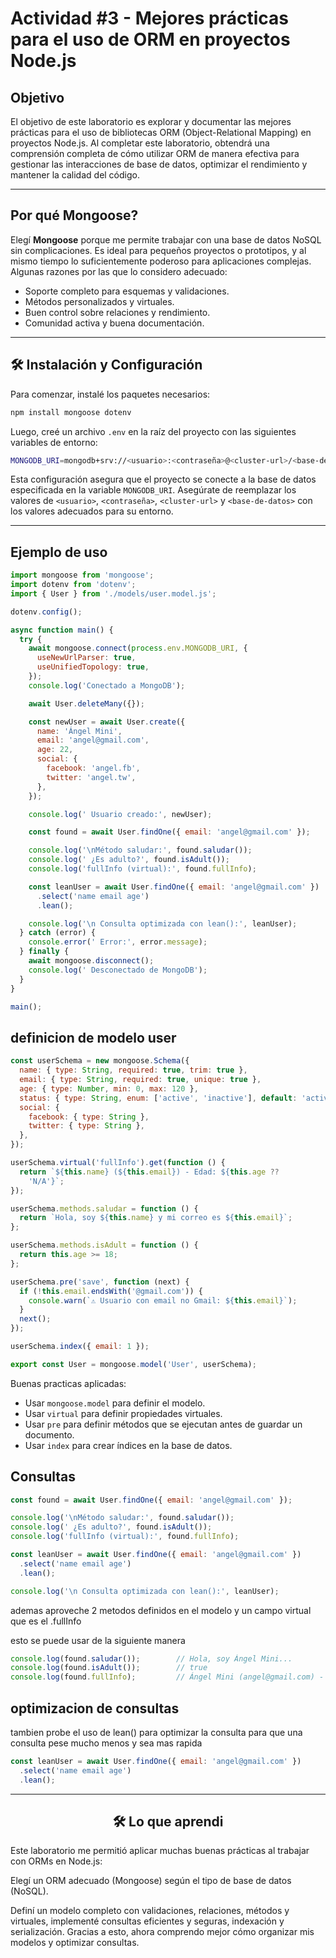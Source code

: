# Actividad #3 - Mejores prácticas para el uso de ORM en proyectos Node.js

## Objetivo

El objetivo de este laboratorio es explorar y documentar las mejores prácticas para el uso de bibliotecas ORM (Object-Relational Mapping) en proyectos Node.js. Al completar este laboratorio, obtendrá una comprensión completa de cómo utilizar ORM de manera efectiva para gestionar las interacciones de base de datos, optimizar el rendimiento y mantener la calidad del código.

---

## Por qué Mongoose?

Elegí **Mongoose** porque me permite trabajar con una base de datos NoSQL sin complicaciones. Es ideal para pequeños proyectos o prototipos, y al mismo tiempo lo suficientemente poderoso para aplicaciones complejas. Algunas razones por las que lo considero adecuado:

- Soporte completo para esquemas y validaciones.
- Métodos personalizados y virtuales.
- Buen control sobre relaciones y rendimiento.
- Comunidad activa y buena documentación.

---

## 🛠️ Instalación y Configuración

Para comenzar, instalé los paquetes necesarios:

```bash
npm install mongoose dotenv
```

Luego, creé un archivo `.env` en la raíz del proyecto con las siguientes variables de entorno:

```bash
MONGODB_URI=mongodb+srv://<usuario>:<contraseña>@<cluster-url>/<base-de-datos>?retryWrites=true&w=majority
```

Esta configuración asegura que el proyecto se conecte a la base de datos especificada en la variable `MONGODB_URI`. Asegúrate de reemplazar los valores de `<usuario>`, `<contraseña>`, `<cluster-url>` y `<base-de-datos>` con los valores adecuados para su entorno.

---

## Ejemplo de uso

```js
import mongoose from 'mongoose';
import dotenv from 'dotenv';
import { User } from './models/user.model.js';

dotenv.config();

async function main() {
  try {
    await mongoose.connect(process.env.MONGODB_URI, {
      useNewUrlParser: true,
      useUnifiedTopology: true,
    });
    console.log('Conectado a MongoDB');

    await User.deleteMany({});

    const newUser = await User.create({
      name: 'Ángel Mini',
      email: 'angel@gmail.com',
      age: 22,
      social: {
        facebook: 'angel.fb',
        twitter: 'angel.tw',
      },
    });

    console.log(' Usuario creado:', newUser);

    const found = await User.findOne({ email: 'angel@gmail.com' });

    console.log('\nMétodo saludar:', found.saludar());
    console.log(' ¿Es adulto?', found.isAdult());
    console.log('fullInfo (virtual):', found.fullInfo);

    const leanUser = await User.findOne({ email: 'angel@gmail.com' })
      .select('name email age')
      .lean();

    console.log('\n Consulta optimizada con lean():', leanUser);
  } catch (error) {
    console.error(' Error:', error.message);
  } finally {
    await mongoose.disconnect();
    console.log(' Desconectado de MongoDB');
  }
}

main();
```

## definicion de modelo user

```js
const userSchema = new mongoose.Schema({
  name: { type: String, required: true, trim: true },
  email: { type: String, required: true, unique: true },
  age: { type: Number, min: 0, max: 120 },
  status: { type: String, enum: ['active', 'inactive'], default: 'active' },
  social: {
    facebook: { type: String },
    twitter: { type: String },
  },
});

userSchema.virtual('fullInfo').get(function () {
  return `${this.name} (${this.email}) - Edad: ${this.age ??
    'N/A'}`;
});

userSchema.methods.saludar = function () {
  return `Hola, soy ${this.name} y mi correo es ${this.email}`;
};

userSchema.methods.isAdult = function () {
  return this.age >= 18;
};

userSchema.pre('save', function (next) {
  if (!this.email.endsWith('@gmail.com')) {
    console.warn(`⚠️ Usuario con email no Gmail: ${this.email}`);
  }
  next();
});

userSchema.index({ email: 1 });

export const User = mongoose.model('User', userSchema);
```

Buenas practicas aplicadas:

- Usar `mongoose.model` para definir el modelo.
- Usar `virtual` para definir propiedades virtuales.
- Usar `pre` para definir métodos que se ejecutan antes de guardar un documento.
- Usar `index` para crear índices en la base de datos.


## Consultas

```js
const found = await User.findOne({ email: 'angel@gmail.com' });

console.log('\nMétodo saludar:', found.saludar());
console.log(' ¿Es adulto?', found.isAdult());
console.log('fullInfo (virtual):', found.fullInfo);

const leanUser = await User.findOne({ email: 'angel@gmail.com' })
  .select('name email age')
  .lean();

console.log('\n Consulta optimizada con lean():', leanUser);


```
ademas aproveche 2 metodos definidos en el modelo y un campo virtual que es el .fullInfo

esto se puede usar de la siguiente manera

```js
console.log(found.saludar());        // Hola, soy Ángel Mini...
console.log(found.isAdult());        // true
console.log(found.fullInfo);         // Ángel Mini (angel@gmail.com) - Edad: 22

```
## optimizacion de consultas

tambien probe el uso de lean() para optimizar la consulta para que una consulta pese mucho menos y sea mas rapida

```js
const leanUser = await User.findOne({ email: 'angel@gmail.com' })
  .select('name email age')
  .lean();
```


---

<div align="center">
<h2>
🛠️ Lo que aprendi
</h2>
</div>

Este laboratorio me permitió aplicar muchas buenas prácticas al trabajar con ORMs en Node.js:

Elegí un ORM adecuado (Mongoose) según el tipo de base de datos (NoSQL).

Definí un modelo completo con validaciones, relaciones, métodos y virtuales, implementé consultas eficientes y seguras, indexación y serialización. Gracias a esto, ahora comprendo mejor cómo organizar mis modelos y optimizar consultas.
